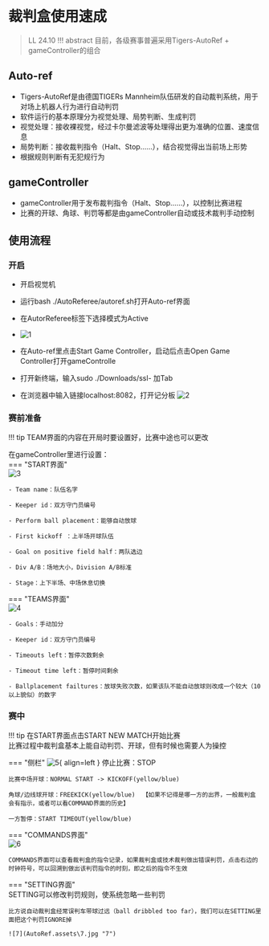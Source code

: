 # 裁判盒使用速成
> LL 24.10
!!! abstract 
    目前，各级赛事普遍采用Tigers-AutoRef + gameController的组合

## Auto-ref
- Tigers-AutoRef是由德国TIGERs Mannheim队伍研发的自动裁判系统，用于对场上机器人行为进行自动判罚
- 软件运行的基本原理分为视觉处理、局势判断、生成判罚
- 视觉处理：接收裸视觉，经过卡尔曼滤波等处理得出更为准确的位置、速度信息
- 局势判断：接收裁判指令（Halt、Stop……），结合视觉得出当前场上形势
- 根据规则判断有无犯规行为

## gameController
- gameController用于发布裁判指令（Halt、Stop……），以控制比赛进程
- 比赛的开球、角球、判罚等都是由gameController自动或技术裁判手动控制

## 使用流程

### 开启
- 开启视觉机
- 运行bash ./AutoReferee/autoref.sh打开Auto-ref界面
- 在AutorReferee标签下选择模式为Active

- ![1](AutoRef.assets\1.jpg)

- 在Auto-ref里点击Start Game Controller，启动后点击Open Game Controller打开gameControlle
- 打开新终端，输入sudo ./Downloads/ssl- 加Tab
- 在浏览器中输入链接localhost:8082，打开记分板
![2](AutoRef.assets\2.jpg)

### 赛前准备

!!! tip
    TEAM界面的内容在开局时要设置好，比赛中途也可以更改

在gameController里进行设置：  
=== "START界面"  
    ![3](AutoRef.assets\3.jpg "3")

    - Team name：队伍名字

    - Keeper id：双方守门员编号
    
    - Perform ball placement：能够自动放球
    
    - First kickoff ：上半场开球队伍
    
    - Goal on positive field half：两队选边
    
    - Div A/B：场地大小，Division A/B标准
    
    - Stage：上下半场、中场休息切换

=== "TEAMS界面"  
    ![4](AutoRef.assets\4.jpg "4")

    - Goals：手动加分

    - Keeper id：双方守门员编号
    
    - Timeouts left：暂停次数剩余
    
    - Timeout time left：暂停时间剩余
    
    - Ballplacement failtures：放球失败次数，如果该队不能自动放球则改成一个较大（10以上貌似）的数字



### 赛中
!!! tip
    在START界面点击START NEW MATCH开始比赛  
    比赛过程中裁判盒基本上能自动判罚、开球，但有时候也需要人为操控  

=== "侧栏"
    ![5](AutoRef.assets\5.jpg "5"){ align=left }
    停止比赛：STOP  

    比赛中场开球：NORMAL START -> KICKOFF(yellow/blue)  
    
    角球/边线球开球：FREEKICK(yellow/blue)  【如果不记得是哪一方的出界，一般裁判盒会有指示，或者可以看COMMAND界面的历史】  
    
    一方暂停：START TIMEOUT(yellow/blue)  
=== "COMMANDS界面"  
    ![6](AutoRef.assets\6.jpg "6")
    
    COMMANDS界面可以查看裁判盒的指令记录，如果裁判盒或技术裁判做出错误判罚，点击右边的时钟符号，可以回溯到做出该判罚指令的时刻，即之后的指令不生效  

=== "SETTING界面"  
    SETTING可以修改判罚规则，使系统忽略一些判罚  
    
    比方说自动裁判盒经常误判车带球过远（ball dribbled too far），我们可以在SETTING里面把这个判罚IGNORE掉  
    
    ![7](AutoRef.assets\7.jpg "7")